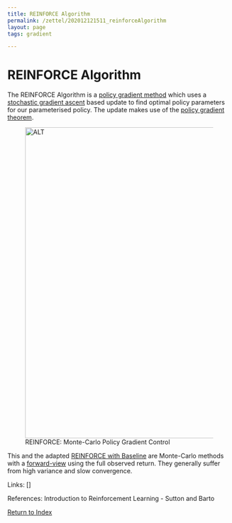 ```yaml
---
title: REINFORCE Algorithm
permalink: /zettel/202012121511_reinforceAlgorithm
layout: page
tags: gradient

---
```

# REINFORCE Algorithm

The REINFORCE Algorithm is a [policy gradient method](202012141139_policyGradientMethods) 
which uses a [stochastic gradient ascent](202104051024_stochasticGradientDescent) based update to find optimal 
policy parameters for our parameterised policy. The update makes use of the 
[policy gradient theorem](202012141215_policyGradientTheorem).

<figure>
  <img src="/zettel/Images/ReinforcementLearning/ReinforceMCPolicyGradientControlPi.png"
     alt="ALT"
     class="centerImage"
     style="width: 700px;" />
  <figcaption> REINFORCE: Monte-Carlo Policy Gradient Control </figcaption>     
</figure>

This and the adapted [REINFORCE with Baseline](202012121514_reinforceWithBaseline) are Monte-Carlo methods
with a [forward-view](202012061733_forwardViewVsBackwardView) using the full observed
return. They generally suffer from high variance and slow convergence.

Links: []

References: Introduction to Reinforcement Learning - Sutton and Barto

[Return to Index](index)